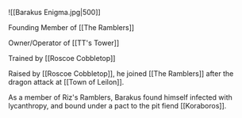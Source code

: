 ![[Barakus Enigma.jpg|500]]

Founding Member of [[The Ramblers]]

Owner/Operator of [[TT's Tower]]

Trained by [[Roscoe Cobbletop]]

Raised by [[Roscoe Cobbletop]], he joined [[The Ramblers]] after the dragon attack at [[Town of Leilon]]. 

As a member of Riz's Ramblers, Barakus found himself infected with lycanthropy, and bound under a pact to the pit fiend [[Koraboros]].